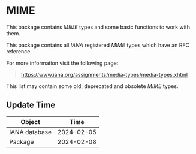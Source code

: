 # MIME

This package contains _MIME_ types and some basic functions to work with them.

This package contains all _IANA_ registered _MIME_ types which have an RFC 
reference.

For more information visit the following page:
> https://www.iana.org/assignments/media-types/media-types.xhtml

This list may contain some old, deprecated and obsolete _MIME_ types.

## Update Time

| Object        | Time       |
|---------------|------------|
| IANA database | 2024-02-05 |
| Package       | 2024-02-08 |
